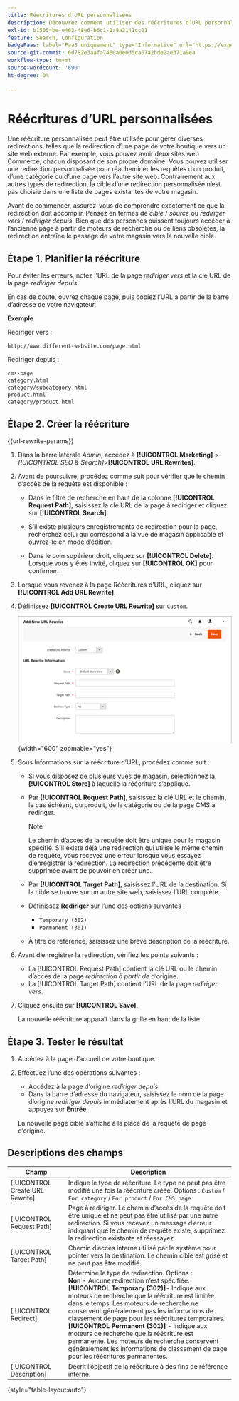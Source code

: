 ```yaml
---
title: Réécritures d’URL personnalisées
description: Découvrez comment utiliser des réécritures d’URL personnalisées pour gérer diverses redirections dans votre boutique Commerce.
exl-id: b15054be-e463-48e6-b6c1-0a8a2141cc01
feature: Search, Configuration
badgePaas: label="PaaS uniquement" type="Informative" url="https://experienceleague.adobe.com/en/docs/commerce/user-guides/product-solutions" tooltip="S’applique uniquement aux projets Adobe Commerce on Cloud (infrastructure PaaS gérée par Adobe) et aux projets On-premise."
source-git-commit: 6d782e3aafa7460a0e0d5ca07a2bde2ae371a9ea
workflow-type: tm+mt
source-wordcount: '690'
ht-degree: 0%

---
```


# Réécritures d’URL personnalisées

Une réécriture personnalisée peut être utilisée pour gérer diverses redirections, telles que la redirection d’une page de votre boutique vers un site web externe. Par exemple, vous pouvez avoir deux sites web Commerce, chacun disposant de son propre domaine. Vous pouvez utiliser une redirection personnalisée pour réacheminer les requêtes d’un produit, d’une catégorie ou d’une page vers l’autre site web. Contrairement aux autres types de redirection, la cible d’une redirection personnalisée n’est pas choisie dans une liste de pages existantes de votre magasin.

Avant de commencer, assurez-vous de comprendre exactement ce que la redirection doit accomplir. Pensez en termes de _cible_ / _source_ ou _rediriger vers_ / _rediriger depuis_. Bien que des personnes puissent toujours accéder à l’ancienne page à partir de moteurs de recherche ou de liens obsolètes, la redirection entraîne le passage de votre magasin vers la nouvelle cible.

## Étape 1. Planifier la réécriture

Pour éviter les erreurs, notez l’URL de la page _rediriger vers_ et la clé URL de la page _rediriger depuis_.

En cas de doute, ouvrez chaque page, puis copiez l’URL à partir de la barre d’adresse de votre navigateur.

**Exemple**

Rediriger vers :

    http://www.different-website.com/page.html

Rediriger depuis :

    cms-page
    category.html
    category/subcategory.html
    product.html
    category/product.html

## Étape 2. Créer la réécriture

{{url-rewrite-params}}

1. Dans la barre latérale _Admin_, accédez à **[!UICONTROL Marketing]** > _[!UICONTROL SEO & Search]_>**[!UICONTROL URL Rewrites]**.

1. Avant de poursuivre, procédez comme suit pour vérifier que le chemin d’accès de la requête est disponible :

   - Dans le filtre de recherche en haut de la colonne **[!UICONTROL Request Path]**, saisissez la clé URL de la page à rediriger et cliquez sur **[!UICONTROL Search]**.

   - S’il existe plusieurs enregistrements de redirection pour la page, recherchez celui qui correspond à la vue de magasin applicable et ouvrez-le en mode d’édition.

   - Dans le coin supérieur droit, cliquez sur **[!UICONTROL Delete]**. Lorsque vous y êtes invité, cliquez sur **[!UICONTROL OK]** pour confirmer.

1. Lorsque vous revenez à la page Réécritures d’URL, cliquez sur **[!UICONTROL Add URL Rewrite]**.

1. Définissez **[!UICONTROL Create URL Rewrite]** sur `Custom`.

   ![Réécritures d’URL - personnalisées](./assets/url-rewrite-custom.png){width="600" zoomable="yes"}

1. Sous Informations sur la réécriture d’URL, procédez comme suit :

   - Si vous disposez de plusieurs vues de magasin, sélectionnez la **[!UICONTROL Store]** à laquelle la réécriture s’applique.

   - Par **[!UICONTROL Request Path]**, saisissez la clé URL et le chemin, le cas échéant, du produit, de la catégorie ou de la page CMS à rediriger.

     >[!NOTE]
     >
     >Le chemin d’accès de la requête doit être unique pour le magasin spécifié. S’il existe déjà une redirection qui utilise le même chemin de requête, vous recevez une erreur lorsque vous essayez d’enregistrer la redirection. La redirection précédente doit être supprimée avant de pouvoir en créer une.

   - Par **[!UICONTROL Target Path]**, saisissez l’URL de la destination. Si la cible se trouve sur un autre site web, saisissez l’URL complète.

   - Définissez **Rediriger** sur l’une des options suivantes :

      - `Temporary (302)`
      - `Permanent (301)`

   - À titre de référence, saisissez une brève description de la réécriture.

1. Avant d’enregistrer la redirection, vérifiez les points suivants :

   - La [!UICONTROL Request Path] contient la clé URL ou le chemin d’accès de la page _redirection à partir de_ d’origine.
   - La [!UICONTROL Target Path] contient l’URL de la page _rediriger vers_.

1. Cliquez ensuite sur **[!UICONTROL Save]**.

   La nouvelle réécriture apparaît dans la grille en haut de la liste.

## Étape 3. Tester le résultat

1. Accédez à la page d’accueil de votre boutique.

1. Effectuez l’une des opérations suivantes :

   - Accédez à la page d’origine _rediriger depuis_.
   - Dans la barre d’adresse du navigateur, saisissez le nom de la page d’origine _rediriger depuis_ immédiatement après l’URL du magasin et appuyez sur **Entrée**.

   La nouvelle page cible s’affiche à la place de la requête de page d’origine.

## Descriptions des champs

| Champ | Description |
|--- |--- |
| [!UICONTROL Create URL Rewrite] | Indique le type de réécriture. Le type ne peut pas être modifié une fois la réécriture créée. Options : `Custom` / `For category` / `For product` / `For CMS page` |
| [!UICONTROL Request Path] | Page à rediriger. Le chemin d’accès de la requête doit être unique et ne peut pas être utilisé par une autre redirection. Si vous recevez un message d’erreur indiquant que le chemin de requête existe, supprimez la redirection existante et réessayez. |
| [!UICONTROL Target Path] | Chemin d’accès interne utilisé par le système pour pointer vers la destination. Le chemin cible est grisé et ne peut pas être modifié. |
| [!UICONTROL Redirect] | Détermine le type de redirection. Options : <br/>**Non** - Aucune redirection n’est spécifiée. <br/>**[!UICONTROL Temporary (302)]**- Indique aux moteurs de recherche que la réécriture est limitée dans le temps. Les moteurs de recherche ne conservent généralement pas les informations de classement de page pour les réécritures temporaires.<br/>**[!UICONTROL Permanent (301)]** - Indique aux moteurs de recherche que la réécriture est permanente. Les moteurs de recherche conservent généralement les informations de classement de page pour les réécritures permanentes. |
| [!UICONTROL Description] | Décrit l’objectif de la réécriture à des fins de référence interne. |

{style="table-layout:auto"}
